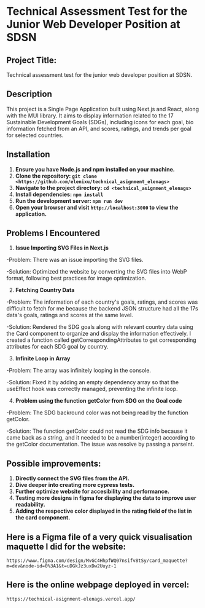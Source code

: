 # Technical Assessment Test for the Junior Web Developer Position at SDSN

## Project Title:
Technical assessment test for the junior web developer position at SDSN.

## Description
This project is a Single Page Application built using Next.js and React, along with the MUI library. It aims to display information related to the 17 Sustainable Development Goals (SDGs), including icons for each goal, bio information fetched from an API, and scores, ratings, and trends per goal for selected countries.

## Installation

1. **Ensure you have Node.js and npm installed on your machine.**
2. **Clone the repository: `git clone <https://github.com/elenixu/technical_asignment_elenags>`**
3. **Navigate to the project directory: `cd <technical_asignment_elenags>`**
4. **Install dependencies: `npm install`**
5. **Run the development server: `npm run dev`**
6. **Open your browser and visit `http://localhost:3000` to view the application.**



## Problems I Encountered
1. **Issue Importing SVG Files in Next.js**

-Problem: There was an issue importing the SVG files.

-Solution: Optimized the website by converting the SVG files into WebP format, following best practices for image optimization.

2. **Fetching Country Data**

-Problem: The information of each country's goals, ratings, and scores was difficult to fetch for me because the backend JSON structure had all the 17s data's goals, ratings and scores at the same level.

-Solution: Rendered the SDG goals along with relevant country data using the Card component to organize and display the information effectively. I created a function called getCorrespondingAttributes to get corresponding attributes for each SDG goal by country.

3. **Infinite Loop in Array**

-Problem: The array was infinitely looping in the console.

-Solution: Fixed it by adding an empty dependency array so that the useEffect hook was correctly managed, preventing the infinite loop.

4. **Problem using the function getColor from SDG on the Goal code**

-Problem: The SDG backround color was not being read by the function getColor.

-Solution: The function getColor could not read the SDG info because it came back as a string, and it needed to be a number(integer) according to the getColor documentation. The issue was resolve by passing a parseInt.

## Possible improvements:

1. **Directly connect the SVG files from the API.**
2. **Dive deeper into creating more cypress tests.**
3. **Further optimize website for accesibility and performance.**
4. **Testing more designs in figma for displaying the data to improve user readability.**
5. **Adding the respective color displayed in the rating field of the list in the card component.**


## Here is a Figma file of a very quick visualisation maquette I did for the website: 

`https://www.figma.com/design/MvGC4HhpfWQ07nsifv8tSy/card_maquette?m=dev&node-id=0%3A1&t=uDGkJz3uxDw2Uuyz-1`

## Here is the online webpage deployed in vercel: 

`https://technical-asignment-elenags.vercel.app/`